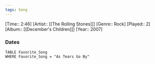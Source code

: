 ```yaml
---
tags: Song  
---
```

[Time:: 2:46]
[Artist:: [[The Rolling Stones]]]
[Genre:: Rock]
[Played:: 2]
[Album:: [[December's Children]]]
[Year:: 2007]
### Dates
````dataview
TABLE Favorite_Song
WHERE Favorite_Song = "As Tears Go By"
````